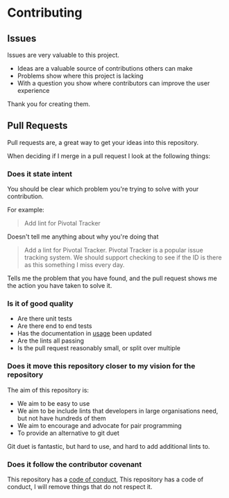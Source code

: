 # Contributing

## Issues

Issues are very valuable to this project.

  - Ideas are a valuable source of contributions others can make
  - Problems show where this project is lacking
  - With a question you show where contributors can improve the user
    experience

Thank you for creating them.

## Pull Requests

Pull requests are, a great way to get your ideas into this repository.

When deciding if I merge in a pull request I look at the following
things:

### Does it state intent

You should be clear which problem you're trying to solve with your
contribution.

For example:

> Add lint for Pivotal Tracker

Doesn't tell me anything about why you're doing that

> Add a lint for Pivotal Tracker. Pivotal Tracker is a popular issue 
> tracking system. We should support checking to see if the ID is there
> as this something I miss every day.

Tells me the problem that you have found, and the pull request shows me
the action you have taken to solve it.

### Is it of good quality

  - Are there unit tests
  - Are there end to end tests
  - Has the documentation in [usage](./usage) been updated
  - Are the lints all passing
  - Is the pull request reasonably small, or split over multiple

### Does it move this repository closer to my vision for the repository

The aim of this repository is:

 - We aim to be easy to use
 - We aim to be include lints that developers in large organisations need, but not have hundreds of them
 - We aim to encourage and advocate for pair programming
 - To provide an alternative to git duet

Git duet is fantastic, but hard to use, and hard to add additional lints to.

### Does it follow the contributor covenant

This repository has a [code of conduct](CODE_OF_CONDUCT.md), This
repository has a code of conduct, I will remove things that do not
respect it.
